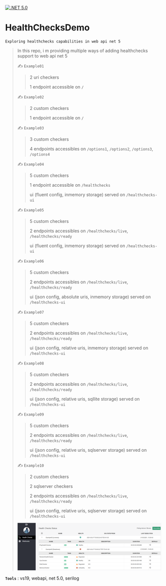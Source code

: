 [![.NET 5.0](https://github.com/aimenux/HealthChecksDemo/actions/workflows/ci.yml/badge.svg)](https://github.com/aimenux/HealthChecksDemo/actions/workflows/ci.yml)

# HealthChecksDemo
```
Exploring healthchecks capabilities in web api net 5
```
>
> In this repo, i m providing multiple ways of adding healthchecks support to web api net 5
>
> :writing_hand: `Example01`
>
>> 2 uri checkers
>>
>> 1 endpoint accessible on `/`
>
> :writing_hand: `Example02`
>
>> 2 custom checkers
>>
>> 1 endpoint accessible on `/`
>
> :writing_hand: `Example03`
>
>> 3 custom checkers
>>
>> 4 endpoints accessibles on `/options1`, `/options2`, `/options3`, `/options4`
>
> :writing_hand: `Example04`
>
>> 5 custom checkers
>>
>> 1 endpoint accessible on `/healthchecks`
>>
>> ui (fluent config, inmemory storage) served on `/healthchecks-ui`
>
> :writing_hand: `Example05`
>
>> 5 custom checkers
>>
>> 2 endpoints accessibles on `/healthchecks/live`, `/healthchecks/ready`
>>
>> ui (fluent config, inmemory storage) served on `/healthchecks-ui`
>
> :writing_hand: `Example06`
>
>> 5 custom checkers
>>
>> 2 endpoints accessibles on `/healthchecks/live`, `/healthchecks/ready`
>>
>> ui (json config, absolute uris, inmemory storage) served on `/healthchecks-ui`
>
> :writing_hand: `Example07`
>
>> 5 custom checkers
>>
>> 2 endpoints accessibles on `/healthchecks/live`, `/healthchecks/ready`
>>
>> ui (json config, relative uris, inmemory storage) served on `/healthchecks-ui`
>
> :writing_hand: `Example08`
>
>> 5 custom checkers
>>
>> 2 endpoints accessibles on `/healthchecks/live`, `/healthchecks/ready`
>>
>> ui (json config, relative uris, sqllite storage) served on `/healthchecks-ui`
>
> :writing_hand: `Example09`
>
>> 5 custom checkers
>>
>> 2 endpoints accessibles on `/healthchecks/live`, `/healthchecks/ready`
>>
>> ui (json config, relative uris, sqlserver storage) served on `/healthchecks-ui`
>
> :writing_hand: `Example10`
>
>> 2 custom checkers
>>
>> 2 sqlserver checkers
>>
>> 2 endpoints accessibles on `/healthchecks/live`, `/healthchecks/ready`
>>
>> ui (json config, relative uris, sqlserver storage) served on `/healthchecks-ui`
>
>
> ![Example05Screen](Screenshots/Example05.png)

**`Tools`** : vs19, webapi, net 5.0, serilog